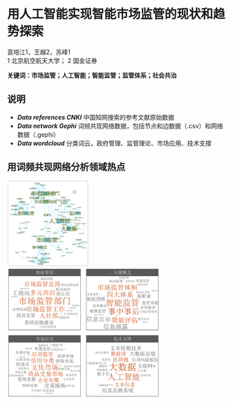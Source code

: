 # 用人工智能实现智能市场监管的现状和趋势探索
袁培江1，王越2，苏峰1      
1 北京航空航天大学； 2 国金证券      
       
**关键词：市场监管；人工智能；智能监管；监管体系；社会共治**

## 说明
- ***Data references CNKI*** 中国知网搜索的参考文献原始数据
- ***Data network Gephi*** 词频共现网络数据，包括节点和边数据（.csv）和网络数据（.gephi）
- ***Data wordcloud*** 分类词云，政府管理、监管理论、市场应用、技术支撑

## 用词频共现网络分析领域热点
<img src="imgs/Word co-occurrence network.png" height="200px" width="auto"/> 
<img src="imgs/wordcloud.png" height="300px" width="auto"/> 
